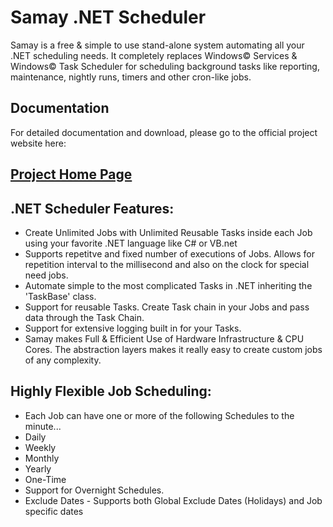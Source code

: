Samay .NET Scheduler
====================

Samay is a free & simple to use stand-alone system automating all your .NET scheduling needs. It completely replaces Windows© Services & Windows© Task Scheduler for scheduling background tasks like reporting, maintenance, nightly runs, timers and other cron-like jobs. 

Documentation
-------------
For detailed documentation and download, please go to the official project website here:

[Project Home Page](http://dotnetscheduler.com/engine)
-------------------

.NET Scheduler Features:
------------------------

* Create Unlimited Jobs with Unlimited Reusable Tasks inside each Job using your favorite .NET language like C# or VB.net
* Supports repetitve and fixed number of executions of Jobs. Allows for repetition interval to the millisecond and also on the clock for special need jobs.
* Automate simple to the most complicated Tasks in .NET inheriting the 'TaskBase' class.
* Support for reusable Tasks. Create Task chain in your Jobs and pass data through the Task Chain.
* Support for extensive logging built in for your Tasks.
* Samay makes Full & Efficient Use of Hardware Infrastructure & CPU Cores. The abstraction layers makes it really easy to create custom jobs of any complexity.

Highly Flexible Job Scheduling:
-------------------------------

* Each Job can have one or more of the following Schedules to the minute...
* Daily
* Weekly
* Monthly
* Yearly
* One-Time
* Support for Overnight Schedules.
* Exclude Dates - Supports both Global Exclude Dates (Holidays) and Job specific dates


